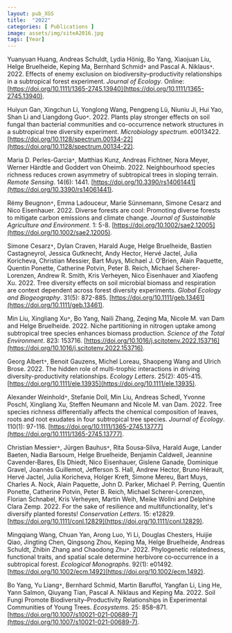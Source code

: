 ```yaml
---
layout: pub_XGS
title:  "2022"
categories: [ Publications ]
image: assets/img/siteA2016.jpg
tags: [Year]
---
```

Yuanyuan Huang, Andreas Schuldt, Lydia Hönig, Bo Yang, Xiaojuan Liu, Helge Bruelheide, Keping Ma, Bernhard Schmid<code>&ast;</code> and Pascal A. Niklaus<code>&ast;</code>. 2022. Effects of enemy exclusion on biodiversity–productivity relationships in a subtropical forest experiment. *Journal of Ecology*. Online: [https://doi.org/10.1111/1365-2745.13940](https://doi.org/10.1111/1365-2745.13940).

Huiyun Gan, Xingchun Li, Yonglong Wang, Pengpeng Lü, Niuniu Ji, Hui Yao, Shan Li and Liangdong Guo<code>&ast;</code>. 2022. Plants play stronger effects on soil fungal than bacterial communities and co-occurrence network structures in a subtropical tree diversity experiment. *Microbiology spectrum*. e0013422. [https://doi.org/10.1128/spectrum.00134-22](https://doi.org/10.1128/spectrum.00134-22).

Maria D. Perles-Garcia<code>&ast;</code>, Matthias Kunz, Andreas Fichtner, Nora Meyer, Werner Härdtle and Goddert von Oheimb. 2022. Neighbourhood species richness reduces crown asymmetry of subtropical trees in sloping terrain. *Remote Sensing*. 14(6): 1441. [https://doi.org/10.3390/rs14061441](https://doi.org/10.3390/rs14061441). 

Rémy Beugnon<code>&ast;</code>, Emma Ladouceur, Marie Sünnemann, Simone Cesarz and Nico Eisenhauer. 2022. Diverse forests are cool: Promoting diverse forests to mitigate carbon emissions and climate change. *Journal of Sustainable Agriculture and Environment*. 1: 5-8. [https://doi.org/10.1002/sae2.12005](https://doi.org/10.1002/sae2.12005). 

Simone Cesarz<code>&ast;</code>, Dylan Craven, Harald Auge, Helge Bruelheide, Bastien Castagneyrol, Jessica Gutknecht, Andy Hector, Hervé Jactel, Julia Koricheva, Christian Messier, Bart Muys, Michael J. O’Brien, Alain Paquette, Quentin Ponette, Catherine Potvin, Peter B. Reich, Michael Scherer‐Lorenzen, Andrew R. Smith, Kris Verheyen, Nico Eisenhauer and Xiaofeng Xu. 2022. Tree diversity effects on soil microbial biomass and respiration are context dependent across forest diversity experiments. *Global Ecology and Biogeography*. 31(5): 872-885. [https://doi.org/10.1111/geb.13461](https://doi.org/10.1111/geb.13461). 

Min Liu, Xingliang Xu<code>&ast;</code>, Bo Yang, Naili Zhang, Zeqing Ma, Nicole M. van Dam and Helge Bruelheide. 2022. Niche partitioning in nitrogen uptake among subtropical tree species enhances biomass production. *Science of the Total Environment*. 823: 153716. [https://doi.org/10.1016/j.scitotenv.2022.153716](https://doi.org/10.1016/j.scitotenv.2022.153716).

Georg Albert<code>&ast;</code>, Benoit Gauzens, Michel Loreau, Shaopeng Wang and Ulrich Brose. 2022. The hidden role of multi-trophic interactions in driving diversity-productivity relationships. *Ecology Letters*. 25(2): 405-415. [https://doi.org/10.1111/ele.13935](https://doi.org/10.1111/ele.13935). 

Alexander Weinhold<code>&ast;</code>, Stefanie Doll, Min Liu, Andreas Schedl, Yvonne Poschl, Xingliang Xu, Steffen Neumann and Nicole M. van Dam. 2022. Tree species richness differentially affects the chemical composition of leaves, roots and root exudates in four subtropical tree species. *Journal of Ecology*. 110(1): 97-116. [https://doi.org/10.1111/1365-2745.13777](https://doi.org/10.1111/1365-2745.13777).

Christian Messier<code>&ast;</code>, Jürgen Bauhus<code>&ast;</code>, Rita Sousa‐Silva, Harald Auge, Lander Baeten, Nadia Barsoum, Helge Bruelheide, Benjamin Caldwell, Jeannine Cavender‐Bares, Els Dhiedt, Nico Eisenhauer, Gislene Ganade, Dominique Gravel, Joannès Guillemot, Jefferson S. Hall, Andrew Hector, Bruno Hérault, Hervé Jactel, Julia Koricheva, Holger Kreft, Simone Mereu, Bart Muys, Charles A. Nock, Alain Paquette, John D. Parker, Michael P. Perring, Quentin Ponette, Catherine Potvin, Peter B. Reich, Michael Scherer‐Lorenzen, Florian Schnabel, Kris Verheyen, Martin Weih, Meike Wollni and Delphine Clara Zemp. 2022. For the sake of resilience and multifunctionality, let's diversify planted forests! *Conservation Letters*. 15: e12829. [https://doi.org/10.1111/conl.12829](https://doi.org/10.1111/conl.12829). 

Mingqiang Wang, Chuan Yan, Arong Luo, Yi Li, Douglas Chesters, Huijie Qiao, Jingting Chen, Qingsong Zhou, Keping Ma, Helge Bruelheide, Andreas Schuldt, Zhibin Zhang and Chaodong Zhu<code>&ast;</code>. 2022. Phylogenetic relatedness, functional traits, and spatial scale determine herbivore co‐occurrence in a subtropical forest. *Ecological Monographs*. 92(1): e01492. [https://doi.org/10.1002/ecm.1492](https://doi.org/10.1002/ecm.1492).

Bo Yang, Yu Liang<code>&ast;</code>, Bernhard Schmid, Martin Baruffol, Yangfan Li, Ling He, Yann Salmon, Qiuyang Tian, Pascal A. Niklaus and Keping Ma. 2022. Soil Fungi Promote Biodiversity–Productivity Relationships in Experimental Communities of Young Trees. *Ecosystems*. 25: 858–871. [https://doi.org/10.1007/s10021-021-00689-7](https://doi.org/10.1007/s10021-021-00689-7). 
